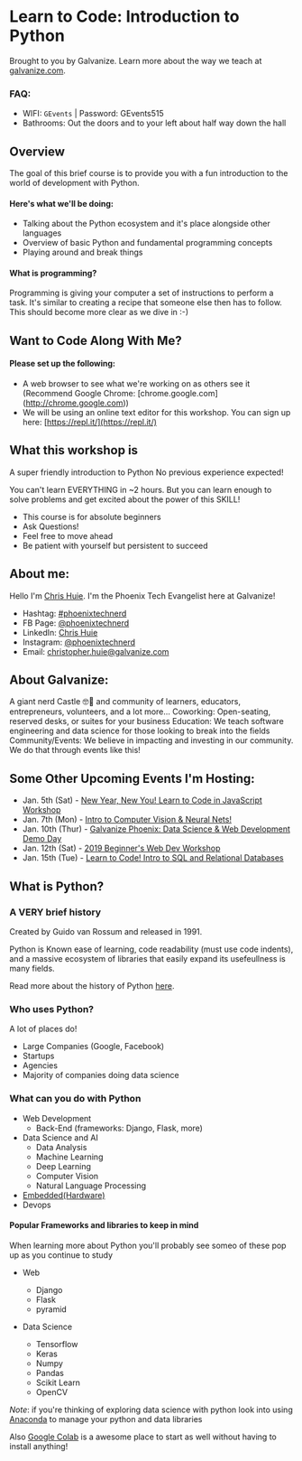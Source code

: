 # Learn to Code: Introduction to Python

Brought to you by Galvanize. Learn more about the way we teach at [galvanize.com](http://galvanize.com).


### FAQ: 

- WIFI: `GEvents` | Password: GEvents515
- Bathrooms: Out the doors and to your left about half way down the hall


## Overview
The goal of this brief course is to provide you with a fun introduction to the world of development with Python.

#### Here's what we'll be doing:
* Talking about the Python ecosystem and it's place alongside other languages
* Overview of basic Python and fundamental programming concepts
* Playing around and break things


#### What is programming?
Programming is giving your computer a set of instructions to perform a task. 
It's similar to creating a recipe that someone else then has to follow.
This should become more clear as we dive in :-)


## Want to Code Along With Me?


#### Please set up the following:

* A web browser to see what we're working on as others see it (Recommend Google Chrome: [chrome.google.com] (http://chrome.google.com))
* We will be using an online text editor for this workshop. You can sign up here: [https://repl.it/](https://repl.it/)



## What this workshop is

A super friendly introduction to Python No previous experience expected! 

You can't learn EVERYTHING in ~2 hours. But you can learn enough to solve problems and get excited about
the power of this SKILL!

- This course is for absolute beginners
- Ask Questions!
- Feel free to move ahead
- Be patient with yourself but persistent to succeed


## About me:
Hello I'm [Chris Huie](https://www.facebook.com/chris.huie.14). I'm the Phoenix Tech Evangelist here at Galvanize!

- Hashtag: [#phoenixtechnerd](https://www.linkedin.com/feed/hashtag/phoenixtechnerd/)
- FB Page: [@phoenixtechnerd](https://www.facebook.com/phoenixtechnerd)
- LinkedIn: [Chris Huie](https://www.linkedin.com/in/phoenixtechnerd/) 
- Instagram: [@phoenixtechnerd](https://www.instagram.com/phoenixtechnerd)
- Email: [christopher.huie@galvanize.com](mailto:christopher.huie@galvanize.com)


## About Galvanize:
A giant nerd Castle 🤓🏰 and community of learners, educators, entrepreneurs, volunteers, and a lot more...
  Coworking: Open-seating, reserved desks, or suites for your business
  Education: We teach software engineering and data science for those looking to break into the fields
  Community/Events: We believe in impacting and investing in our community. We do that through events like this!
  

## Some Other Upcoming Events I'm Hosting:
- Jan. 5th (Sat) - [New Year, New You! Learn to Code in JavaScript Workshop](https://www.eventbrite.com/e/new-year-new-you-learn-to-code-in-javascript-workshop-tickets-53858117078)
- Jan. 7th (Mon) - [Intro to Computer Vision & Neural Nets!](https://www.eventbrite.com/e/intro-to-computer-vision-neural-nets-tickets-53659298406)
- Jan. 10th (Thur) - [Galvanize Phoenix: Data Science & Web Development Demo Day](https://www.eventbrite.com/e/galvanize-phoenix-data-science-web-development-demo-day-tickets-53856786097)
- Jan. 12th (Sat) - [2019 Beginner's Web Dev Workshop](https://www.eventbrite.com/e/2019-beginners-web-dev-workshop-tickets-53953049022)
- Jan. 15th (Tue) - [Learn to Code! Intro to SQL and Relational Databases](https://www.eventbrite.com/e/learn-to-code-intro-to-sql-and-relational-databases-tickets-54216286372)
  


## What is Python?

### A VERY brief history

Created by Guido van Rossum and released in 1991.

Python is Known ease of learning, code readability (must use code indents), and a massive ecosystem of libraries that easily expand its usefeullness is many fields.

Read more about the history of Python [here](https://en.wikipedia.org/wiki/Python_(programming_language)).


### Who uses Python?

A lot of places do!

- Large Companies (Google, Facebook)
- Startups
- Agencies
- Majority of companies doing data science 

### What can you do with Python

- Web Development
	- Back-End (frameworks: Django, Flask, more)
- Data Science and AI
	- Data Analysis
	- Machine Learning
	- Deep Learning
	- Computer Vision
	- Natural Language Processing
- [Embedded(Hardware)](https://micropython.org/)
- Devops

#### Popular Frameworks and libraries to keep in mind

When learning more about Python you'll probably see someo of these pop up as you continue to study

- Web
	- Django
	- Flask
	- pyramid

- Data Science
	- Tensorflow
	- Keras
	- Numpy
	- Pandas
	- Scikit Learn
	- OpenCV

*Note*: if you're thinking of exploring data science with python look into using [Anaconda](https://www.anaconda.com/) to manage your python and data libraries

Also [Google Colab](https://colab.research.google.com/notebooks/welcome.ipynb#recent=true) is a awesome place to start as well without having to install anything!
